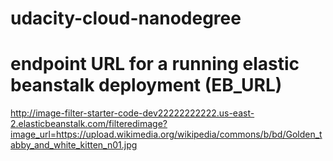 # udacity-cloud-nanodegree

# endpoint URL for a running elastic beanstalk deployment (EB_URL) 

http://image-filter-starter-code-dev22222222222.us-east-2.elasticbeanstalk.com/filteredimage?image_url=https://upload.wikimedia.org/wikipedia/commons/b/bd/Golden_tabby_and_white_kitten_n01.jpg
